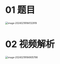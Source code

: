# 01 题目

<img src="https://cvp.oss-cn-shanghai.aliyuncs.com/picgo/202402191841992.png" alt="image-20240219184132919" style="zoom:50%;" />



# 02 视频解析

<img src="https://cvp.oss-cn-shanghai.aliyuncs.com/picgo/202402191849887.png" alt="image-20240219184905798" style="zoom:50%;" />
